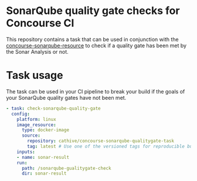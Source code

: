 # SonarQube quality gate checks for Concourse CI

This repository contains a task that can be used in conjunction with the [concourse-sonarqube-resource](https://github.com/cathive/concourse-sonarqube-resource) to check if a quality gate has been met by the Sonar Analysis or not.

# Task usage
The task can be used in your CI pipeline to break your build if the goals
of your SonarQube quality gates have not been met.

```yaml
- task: check-sonarqube-quality-gate
  config:
    platform: linux
    image_resource:
      type: docker-image
      source:
        repository: cathive/concourse-sonarqube-qualitygate-task
        tag: latest # Use one of the versioned tags for reproducible builds!
    inputs:
    - name: sonar-result
    run:
      path: /sonarqube-gualitygate-check
      dir: sonar-result
```